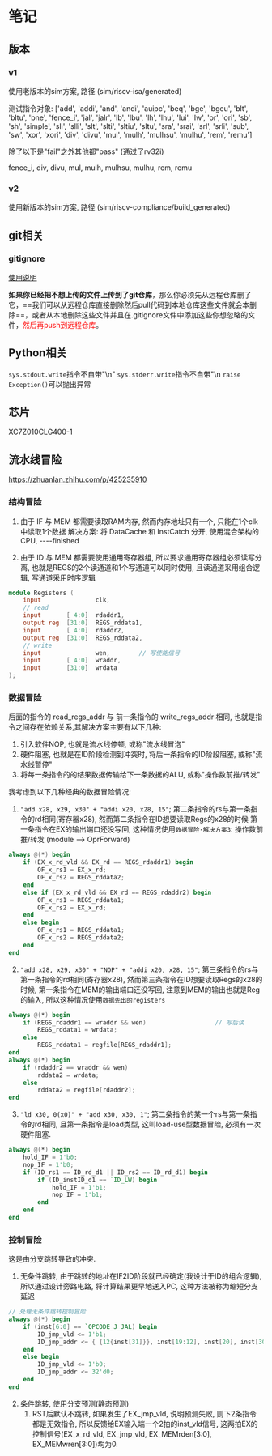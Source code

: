 # 笔记

## 版本

### v1

使用老版本的sim方案, 路径 (sim/riscv-isa/generated)

测试指令对象:
['add', 'addi', 'and', 'andi', 'auipc', 'beq', 'bge', 'bgeu', 'blt', 'bltu', 'bne', 'fence_i', 'jal', 'jalr', 'lb', 'lbu', 'lh', 'lhu', 'lui', 'lw', 'or', 'ori', 'sb', 'sh', 'simple', 'sll', 'slli', 'slt', 'slti', 'sltiu', 'sltu', 'sra', 'srai', 'srl', 'srli', 'sub', 'sw', 'xor', 'xori', 'div', 'divu', 'mul', 'mulh', 'mulhsu', 'mulhu', 'rem', 'remu']

除了以下是"fail"之外其他都"pass" (通过了rv32i)

fence_i, div, divu, mul, mulh, mulhsu, mulhu, rem, remu  

### v2

使用新版本的sim方案, 路径 (sim/riscv-compliance/build_generated)

## git相关

### gitignore

[使用说明](https://blog.csdn.net/ThinkWon/article/details/101447866)

**如果你已经把不想上传的文件上传到了git仓库**，那么你必须先从远程仓库删了它，==我们可以从远程仓库直接删除然后pull代码到本地仓库这些文件就会本删除==，或者从本地删除这些文件并且在.gitignore文件中添加这些你想忽略的文件，<font color=red>然后再push到远程仓库</font>。

## Python相关

`sys.stdout.write`指令不自带"\n"
`sys.stderr.write`指令不自带"\n
`raise Exception()`可以抛出异常

## 芯片

XC7Z010CLG400-1

## 流水线冒险

<https://zhuanlan.zhihu.com/p/425235910>

### 结构冒险

1. 由于 IF 与 MEM 都需要读取RAM内存, 然而内存地址只有一个, 只能在1个clk中读取1个数据
解决方案: 将 DataCache 和 InstCatch 分开, 使用混合架构的CPU, ----finished

2. 由于 ID 与 MEM 都需要使用通用寄存器组, 所以要求通用寄存器组必须读写分离, 也就是REGS的2个读通道和1个写通道可以同时使用, 且读通道采用组合逻辑, 写通道采用时序逻辑

```verilog
module Registers (
    input               clk,
    // read
    input       [ 4:0]  rdaddr1,
    output reg  [31:0]  REGS_rddata1,
    input       [ 4:0]  rdaddr2,
    output reg  [31:0]  REGS_rddata2,
    // write
    input               wen,        // 写使能信号
    input       [ 4:0]  wraddr,
    input       [31:0]  wrdata
);
```

### 数据冒险

后面的指令的 read_regs_addr 与 前一条指令的 write_regs_addr 相同, 也就是指令之间存在依赖关系,其解决方案主要有以下几种:

1. 引入软件NOP, 也就是流水线停顿, 或称"流水线冒泡"
2. 硬件阻塞, 也就是在ID阶段检测到冲突时, 将后一条指令的ID阶段阻塞, 或称"流水线暂停"
3. 将每一条指令的的结果数据传输给下一条数据的ALU, 或称"操作数前推/转发"

我考虑到以下几种经典的数据冒险情况:

1. `"add x28, x29, x30" + "addi x20, x28, 15"`; 第二条指令的rs与第一条指令的rd相同(寄存器x28), 然而第二条指令在ID想要读取Regs的x28的时候 第一条指令在EX的输出端口还没写回, 这种情况使用`数据冒险·解决方案3`: 操作数前推/转发 (module --> OprForward)

```verilog
always @(*) begin
    if (EX_x_rd_vld && EX_rd == REGS_rdaddr1) begin
        OF_x_rs1 = EX_x_rd;
        OF_x_rs2 = REGS_rddata2;
    end
    else if (EX_x_rd_vld && EX_rd == REGS_rdaddr2) begin
        OF_x_rs1 = REGS_rddata1;
        OF_x_rs2 = EX_x_rd;
    end
    else begin
        OF_x_rs1 = REGS_rddata1;
        OF_x_rs2 = REGS_rddata2;
    end
end
```

2. `"add x28, x29, x30" + "NOP" + "addi x20, x28, 15"`; 第三条指令的rs与第一条指令的rd相同(寄存器x28), 然而第三条指令在ID想要读取Regs的x28的时候, 第一条指令在MEM的输出端口还没写回, 注意到MEM的输出也就是Reg的输入, 所以这种情况使用`数据先出的registers`

```verilog
always @(*) begin
    if (REGS_rdaddr1 == wraddr && wen)                   // 写后读
        REGS_rddata1 = wrdata;
    else
        REGS_rddata1 = regfile[REGS_rdaddr1];
end
always @(*) begin
    if (rdaddr2 == wraddr && wen)
        rddata2 = wrdata;
    else 
        rddata2 = regfile[rdaddr2];
end
```

3. `"ld x30, 0(x0)" + "add x30, x30, 1"`; 第二条指令的某一个rs与第一条指令的rd相同, 且第一条指令是load类型, 这叫load-use型数据冒险, 必须有一次硬件阻塞.

```verilog
always @(*) begin
    hold_IF = 1'b0;
    nop_IF = 1'b0;
    if (ID_rs1 == ID_rd_d1 || ID_rs2 == ID_rd_d1) begin
        if (ID_instID_d1 == `ID_LW) begin
            hold_IF = 1'b1;
            nop_IF = 1'b1;
        end
    end
end
```

### 控制冒险

这是由分支跳转导致的冲突.

1. 无条件跳转, 由于跳转的地址在IF2ID阶段就已经确定(我设计于ID的组合逻辑), 所以通过设计旁路电路, 将计算结果更早地送入PC, 这种方法被称为缩短分支延迟

```verilog
// 处理无条件跳转控制冒险
always @(*) begin
    if (inst[6:0] == `OPCODE_J_JAL) begin
        ID_jmp_vld <= 1'b1;
        ID_jmp_addr <= { {12{inst[31]}}, inst[19:12], inst[20], inst[30:21], 1'b0 };
    end
    else begin
        ID_jmp_vld <= 1'b0;
        ID_jmp_addr <= 32'd0;
    end
end
```

2. 条件跳转, 使用分支预测(静态预测)
   1. RST后默认不跳转, 如果发生了EX_jmp_vld, 说明预测失败, 则下2条指令都是无效指令, 所以反馈给EX输入端一个2拍的inst_vld信号, 这两拍EX的控制信号(EX_x_rd_vld, EX_jmp_vld, EX_MEMrden[3:0], EX_MEMwren[3:0])均为0.
